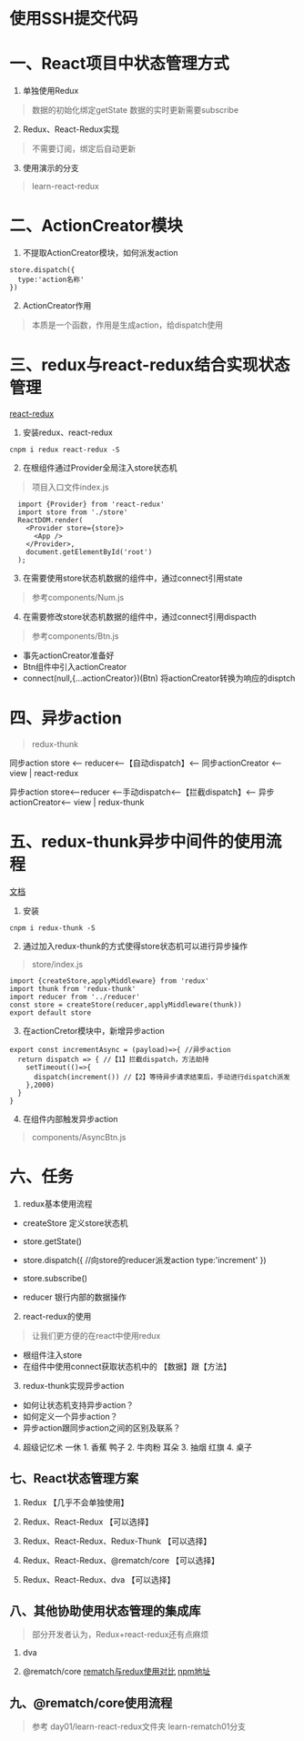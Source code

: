 # 使用SSH提交代码

# 一、React项目中状态管理方式

1. 单独使用Redux
> 数据的初始化绑定getState
> 数据的实时更新需要subscribe

2. Redux、React-Redux实现
> 不需要订阅，绑定后自动更新

3. 使用演示的分支
> learn-react-redux

# 二、ActionCreator模块

1. 不提取ActionCreator模块，如何派发action
```
store.dispatch({
  type:'action名称'
})
```

2. ActionCreator作用
> 本质是一个函数，作用是生成action，给dispatch使用


# 三、redux与react-redux结合实现状态管理

[react-redux](https://react-redux.js.org/introduction/quick-start)

1. 安装redux、react-redux
```
cnpm i redux react-redux -S
```

2. 在根组件通过Provider全局注入store状态机
> 项目入口文件index.js
```
  import {Provider} from 'react-redux'
  import store from './store'
  ReactDOM.render(
    <Provider store={store}>
      <App />
    </Provider>,
    document.getElementById('root')
  );
```

3. 在需要使用store状态机数据的组件中，通过connect引用state
> 参考components/Num.js

4. 在需要修改store状态机数据的组件中，通过connect引用dispacth
> 参考components/Btn.js

  + 事先actionCreator准备好
  + Btn组件中引入actionCreator
  + connect(null,{...actionCreator})(Btn) 将actionCreator转换为响应的disptch

# 四、异步action
> redux-thunk


同步action
store <-- reducer<--【自动dispatch】<-- 同步actionCreator <-- view
                          |
                      react-redux


异步action
store<--reducer <--手动dispatch<--【拦截dispatch】<-- 异步actionCreator<-- view
                                      |
                                  redux-thunk

# 五、redux-thunk异步中间件的使用流程
[文档](https://www.npmjs.com/package/redux-thunk)

1. 安装
```
cnpm i redux-thunk -S
```

2. 通过加入redux-thunk的方式使得store状态机可以进行异步操作
> store/index.js
```
import {createStore,applyMiddleware} from 'redux'
import thunk from 'redux-thunk'
import reducer from '../reducer'
const store = createStore(reducer,applyMiddleware(thunk))
export default store
```

3. 在actionCretor模块中，新增异步action
```
export const incrementAsync = (payload)=>{ //异步action
  return dispatch => { //【1】拦截dispatch，方法劫持
    setTimeout(()=>{
      dispatch(increment()) //【2】等待异步请求结束后，手动进行dispatch派发
    },2000)
  }
}
```

4. 在组件内部触发异步action
> components/AsyncBtn.js


# 六、任务

1. redux基本使用流程
  + createStore 定义store状态机  
  + store.getState()  
  + store.dispatch({  //向store的reducer派发action
    type:'increment'
  })

  + store.subscribe()

  + reducer  银行内部的数据操作

2. react-redux的使用
> 让我们更方便的在react中使用redux
  + 根组件注入store
  + 在组件中使用connect获取状态机中的 【数据】跟【方法】

3. redux-thunk实现异步action
  + 如何让状态机支持异步action？
  + 如何定义一个异步action？
  + 异步action跟同步action之间的区别及联系？


4. 超级记忆术
一休  1. 香蕉
鸭子  2. 牛肉粉
耳朵  3. 抽烟
红旗  4. 桌子 


## 七、React状态管理方案

1. Redux  【几乎不会单独使用】

2. Redux、React-Redux 【可以选择】

3. Redux、React-Redux、Redux-Thunk 【可以选择】

4. Redux、React-Redux、@rematch/core 【可以选择】

5. Redux、React-Redux、dva 【可以选择】


## 八、其他协助使用状态管理的集成库
> 部分开发者认为，Redux+react-redux还有点麻烦
1. dva

2. @rematch/core
[rematch与redux使用对比](https://rematch.gitbook.io/handbook/mu-de)
[npm地址](https://www.npmjs.com/package/@rematch/core)

## 九、@rematch/core使用流程
> 参考 day01/learn-react-redux文件夹   learn-rematch01分支
